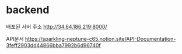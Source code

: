 # backend

배포된 서버 주소 http://34.64.186.219:8000/  

API문서 https://sparkling-neptune-c65.notion.site/API-Documentation-3feff2903dd44866bba7992b6d96740f
